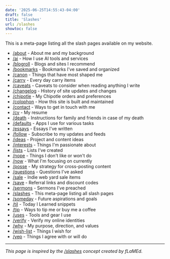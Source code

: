```yaml
---
date: '2025-06-25T14:55:43-04:00'
draft: false
title: 'Slashes'
url: /slashes
showtoc: false
---
```


This is a meta-page listing all the slash pages available on my website.

- [/about](/about) - About me and my background
- [/ai](/ai) - How I use AI tools and services
- [/blogroll](/blogroll) - Blogs and sites I recommend
- [/bookmarks](/bookmarks) - Bookmarks I've saved and organized
- [/canon](/canon) - Things that have most shaped me
- [/carry](/carry) - Every day carry items
- [/caveats](/caveats) - Caveats to consider when reading anything I write
- [/changelog](/changelog) - History of site updates and changes
- [/chipotle](/chipotle) - My Chipotle orders and preferences
- [/colophon](/colophon) - How this site is built and maintained
- [/contact](/contact) - Ways to get in touch with me
- [/cv](/cv) - My resume
- [/death](/death) - Instructions for family and friends in case of my death
- [/defaults](/defaults) - Apps I use for various tasks
- [/essays](/essays) - Essays I've written
- [/follow](/follow) - Subscribe to my updates and feeds
- [/ideas](/ideas) - Project and content ideas
- [/interests](/interests) - Things I'm passionate about
- [/lists](/lists) - Lists I've created
- [/nope](/nope) - Things I don't like or won't do
- [/now](/now) - What I'm focusing on currently
- [/posse](/posse) - My strategy for cross-posting content
- [/questions](/questions) - Questions I've asked
- [/sale](/sale) - Indie web yard sale items
- [/save](/save) - Referral links and discount codes
- [/sermons](/sermons) - Sermons I've preached
- [/slashes](/slashes) - This meta-page listing all slash pages
- [/someday](/someday) - Future aspirations and goals
- [/til](/til) - Today I Learned snippets
- [/tip](/tip) - Ways to tip me or buy me a coffee
- [/uses](/uses) - Tools and gear I use
- [/verify](/verify) - Verify my online identities
- [/why](/why) - My purpose, direction, and values
- [/wish-list](/wish-list) - Things I wish for
- [/yep](/yep) - Things I agree with or will do

---

*This page is inspired by the [/slashes](https://flamedfury.com/slashes/) concept created by fLaMEd.*
